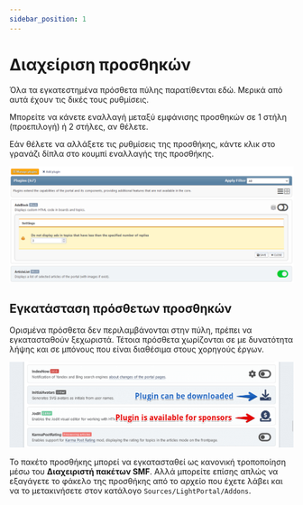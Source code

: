 ```yaml
---
sidebar_position: 1
---
```


# Διαχείριση προσθηκών
Όλα τα εγκατεστημένα πρόσθετα πύλης παρατίθενται εδώ. Μερικά από αυτά έχουν τις δικές τους ρυθμίσεις.

Μπορείτε να κάνετε εναλλαγή μεταξύ εμφάνισης προσθηκών σε 1 στήλη (προεπιλογή) ή 2 στήλες, αν θέλετε.

Εάν θέλετε να αλλάξετε τις ρυθμίσεις της προσθήκης, κάντε κλικ στο γρανάζι δίπλα στο κουμπί εναλλαγής της προσθήκης.

![Διαχείριση προσθηκών](manage_plugins.png)

## Εγκατάσταση πρόσθετων προσθηκών
Ορισμένα πρόσθετα δεν περιλαμβάνονται στην πύλη, πρέπει να εγκατασταθούν ξεχωριστά. Τέτοια πρόσθετα χωρίζονται σε με δυνατότητα λήψης και σε μπόνους που είναι διαθέσιμα στους χορηγούς έργων.

![Λήψη πρόσθετων προσθηκών](download_plugins.png)

Το πακέτο προσθήκης μπορεί να εγκατασταθεί ως κανονική τροποποίηση μέσω του **Διαχειριστή πακέτων SMF**. Αλλά μπορείτε επίσης απλώς να εξαγάγετε το φάκελο της προσθήκης από το αρχείο που έχετε λάβει και να το μετακινήσετε στον κατάλογο `Sources/LightPortal/Addons`.
